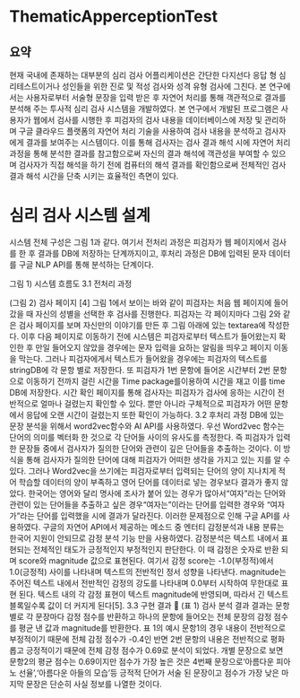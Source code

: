 # ThematicApperceptionTest

## 요약

현재 국내에 존재하는 대부분의 심리 검사 어플리케이션은 간단한 다지선다 응답 형 심리테스트이거나 성인들을 위한 진로 및 적성 검사와 성격 유형 검사에 그친다. 본 연구에서는 사용자로부터 서술형 문장을 입력 받은 후 자연어 처리를 통해 객관적으로 결과를 분석해 주는 투사적 심리 검사 시스템을 개발하였다. 
본 연구에서 개발된 프로그램은 사용자가 웹에서 검사를 시행한 후 피검자의 검사 내용을 데이터베이스에 저장 및 관리하며 구글 클라우드 플랫폼의 자연어 처리 기술을 사용하여 검사 내용을 분석하고 검사자에게 결과를 보여주는 시스템이다. 이를 통해 검사자는 검사 결과 해석 시에 자연어 처리 과정을 통해 분석한 결과를 참고함으로써 자신의 결과 해석에 객관성을 부여할 수 있으며 검사자가 직접 해석을 하기 전에 컴퓨터의 해석 결과를 확인함으로써 전체적인 검사 결과 해석 시간을 단축 시키는 효율적인 측면이 있다.


# 심리 검사 시스템 설계
 시스템 전체 구성은 그림 1과 같다. 여기서 전처리 과정은 피검자가 웹 페이지에서 검사를 한 후 결과를 DB에 저장하는 단계까지이고, 후처리 과정은 DB에 입력된 문자 데이터를 구글 NLP API를 통해 분석하는 단계이다.



그림 1) 시스템 흐름도
3.1 전처리 과정


(그림 2) 검사 페이지 [4]
 그림 1에서 보이는 바와 같이 피검자는 처음 웹 페이지에 들어갔을 때 자신의 성별을 선택한 후 검사를 진행한다. 피검자는 각 페이지마다 그림 2와 같은 검사 페이지를 보며 자신만의 이야기를 만든 후 그림 아래에 있는 textarea에 작성한다. 이후 다음 페이지로 이동하기 전에 시스템은 피검자로부터 텍스트가 들어왔는지 확인한 후 만일 들어오지 않았을 경우에는 문자 입력을 요하는 알림을 띄우고 페이지 이동을 막는다. 그러나 피검자에게서 텍스트가 들어왔을 경우에는 피검자의 텍스트를 stringDB에 각 문항 별로 저장한다. 또 피검자가 1번 문항에 들어온 시간부터 2번 문항으로 이동하기 전까지 걸린 시간을 Time package를이용하여 시간을 재고 이를 time DB에 저장한다. 시간 확인 페이지를 통해 검사자는 피검자가 검사에 응하는 시간이 전반적으로 얼마나 걸렸는지 확인할 수 있다. 뿐만 아니라 구체적으로 피검자가 어떤 문항에서 응답에 오랜 시간이 걸렸는지 또한 확인이 가능하다.
3.2 후처리 과정
 DB에 있는 문장 분석을 위해서 word2vec함수와 AI API를 사용하였다. 우선 Word2vec 함수는 단어의 의미를 벡터화 한 것으로 각 단어들 사이의 유사도를 측정한다. 즉 피검자가 입력한 문장들 중에서 검사자가 질의한 단어와 관련이 깊은 단어들을 추출하는 것이다. 이 방식을 통해 검사자가 질의한 단어에 대해 피검자가 어떠한 생각을 가지고 있는 지를 알 수 있다. 그러나 Word2vec을 쓰기에는 피검자로부터 입력되는 단어의 양이 지나치게 적어 학습할 데이터의 양이 부족하고 영어 단어를 데이터로 넣는 경우보다 결과가 좋지 않았다. 한국어는 영어와 달리 명사에 조사가 붙어 있는 경우가 많아서“여자”라는 단어와 관련이 있는 단어들을 추출하고 싶은 경우“여자는”이라는 단어를 입력한 경우와 “여자가”라는 단어를 입력했을 시에 결과가 달라진다. 이러한 문제점으로 인해 구글 API를 사용하였다. 
 구글의 자연어 API에서 제공하는 메소드 중 엔터티 감정분석과 내용 분류는 한국어 지원이 안되므로 감정 분석 기능 만을 사용하였다. 감정분석은 텍스트 내에서 표현되는 전체적인 태도가 긍정적인지 부정적인지 판단한다. 이 때 감정은 숫자로 반환 되며 score와 magnitude 값으로 표현된다. 여기서 감정 score는 -1.0(부정적)에서 1.0(긍정적) 사이를 나타내며 텍스트의 전반적인 정서 성향을 나타낸다. magnitude는 주어진 텍스트 내에서 전반적인 감정의 강도를 나타내며 0.0부터 시작하여 무한대로 표현 된다. 텍스트 내의 각 감정 표현이 텍스트 magnitude에 반영되며, 따라서 긴 텍스트 블록일수록 값이 더 커지게 된다[5].
3.3 구현 결과

(표 1) 검사 분석 결과
 결과는 문항 별로 각 문장마다 감정 점수를 반환하고 하나의 문항에 들어오는 전체 문장의 감정 점수를 평균 낸 값과 magnitude를 반환한다. 표 1의 예시 문항1의 경우 내용이 전반적으로 부정적이기 때문에 전체 감정 점수가 -0.4인 반면 2번 문항의 내용은 전반적으로 평화롭고 긍정적이기 때문에 전체 감정 점수가 0.69로 분석이 되었다. 개별 문장으로 보면 문항2의 평균 점수는 0.69이지만 점수가 가장 높은 것은 4번째 문장으로‘아름다운 피아노 선율’,‘아름다운 아들의 모습’등 긍적적 단어가 서술 된 문장이고 점수가 가장 낮은 마지막 문장은 단순히 사실 정보를 나열한 것이다.
